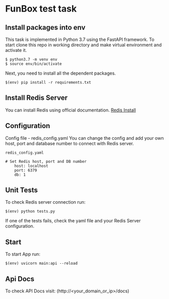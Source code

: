 # FunBox test task
## Install packages into env
This task is implemented in Python 3.7 using the FastAPI framework.
To start clone this repo in working directory and make virtual environment and activate it.
```
$ python3.7 -m venv env
$ source env/bin/activate
```
Next, you need to install all the dependent packages.
```
$(env) pip install -r requirements.txt
```
## Install Redis Server
You can install Redis using official documentation.
[Redis Install](https://redis.io/topics/quickstart)

## Configuration
Config file - redis_config.yaml
You can change the config and add your own host, port and database number to connect with Redis server.
```
redis_config.yaml

# Set Redis host, port and DB number
    host: localhost
    port: 6379
    db: 1
```
## Unit Tests
To check Redis server connection run:
```
$(env) python tests.py
```
If one of the tests fails, check the yaml file and your Redis Server configuration.

## Start
To start App run:
```
$(env) uvicorn main:api --reload
```
## Api Docs
To check API Docs visit:
(http://<your_domain_or_ip>/docs)






